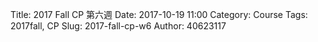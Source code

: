 Title: 2017 Fall CP 第六週
Date: 2017-10-19 11:00
Category: Course
Tags: 2017fall, CP
Slug: 2017-fall-cp-w6
Author: 40623117



<!-- PELICAN_END_SUMMARY -->